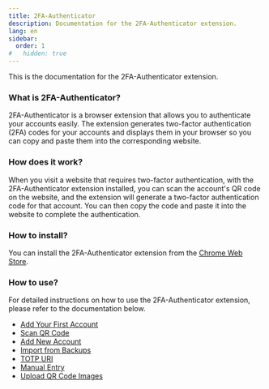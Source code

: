 ```yaml
---
title: 2FA-Authenticator
description: Documentation for the 2FA-Authenticator extension.
lang: en
sidebar:
  order: 1
#   hidden: true
---
```


This is the documentation for the 2FA-Authenticator extension.

### What is 2FA-Authenticator?

2FA-Authenticator is a browser extension that allows you to authenticate your accounts easily. The extension generates two-factor authentication (2FA) codes for your accounts and displays them in your browser so you can copy and paste them into the corresponding website.

### How does it work?

When you visit a website that requires two-factor authentication, with the 2FA-Authenticator extension installed, you can scan the account's QR code on the website, and the extension will generate a two-factor authentication code for that account. You can then copy the code and paste it into the website to complete the authentication.

### How to install?

You can install the 2FA-Authenticator extension from the [Chrome Web Store](https://chromewebstore.google.com/detail/2fa-authenticator/pnnmjhghimefjdmdilmlhnojccjgpgeh).

### How to use?

For detailed instructions on how to use the 2FA-Authenticator extension, please refer to the documentation below.

  - [Add Your First Account](docs/getting-started/add-first-account)
  - [Scan QR Code](/docs/adding-accounts/scan-qr-code)
  - [Add New Account](/docs/adding-accounts/add-new-account) 
  - [Import from Backups](/docs/adding-accounts/import-from-backups/)
  - [TOTP URI](/docs/adding-accounts/totp-uri/)
  - [Manual Entry](/docs/adding-accounts/manual-entry/)
  - [Upload QR Code Images](/docs/adding-accounts/upload-qr-images)
